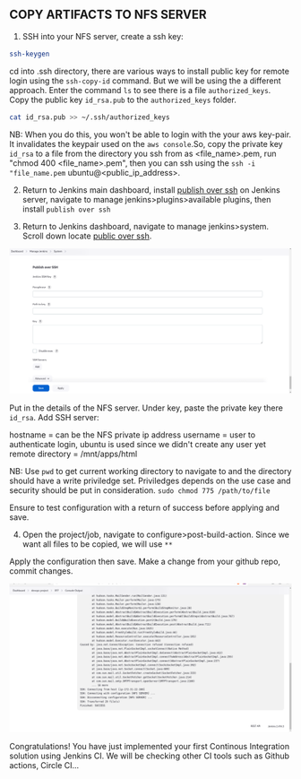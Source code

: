 ## COPY ARTIFACTS TO NFS SERVER
1. SSH into your NFS server, create a ssh key:

```sh
ssh-keygen 
```

cd into .ssh directory, there are various ways to install public key for remote login using the `ssh-copy-id` command. But we will be using the a different approach. Enter the command `ls` to see there is a file `authorized_keys`. Copy the public key `id_rsa.pub` to the `authorized_keys` folder.

```sh
cat id_rsa.pub >> ~/.ssh/authorized_keys
```

NB: When you do this, you won't be able to login with the your aws key-pair. It invalidates the keypair used on the `aws console`.So, copy the private key `id_rsa` to a file from the directory you ssh from as <file_name>.pem, run "chmod 400 <file_name>.pem", then you can ssh using the `ssh -i "file_name.pem` ubuntu@<public_ip_address>.


2. Return to Jenkins main dashboard, install [publish over ssh](https://plugins.jenkins.io/publish-over-ssh/) on Jenkins server, navigate to manage jenkins>plugins>available plugins, then install `publish over ssh`

3. Return to Jenkins dashboard, navigate to manage jenkins>system. Scroll down locate [public over ssh](https://www.serverkaka.com/2018/08/send-build-artifacts-over-ssh-jenkins.html).

![public over ssh](./assets/publish_over_ssh_1.png)

Put in the details of the NFS server. Under key, paste the private key there `id_rsa`. Add SSH server:

hostname = can be the NFS private ip address
username = user to authenticate login, ubuntu is used since we didn't create any user yet
remote directory = /mnt/apps/html

NB: Use `pwd` to get current working directory to navigate to and the directory should have a write priviledge set. Priviledges depends on the use case and security should be put in consideration. `sudo chmod 775 /path/to/file`

Ensure to test configuration with a return of success before applying and save.

4. Open the project/job, navigate to configure>post-build-action. Since we want all files to be copied, we will use `**`

Apply the configuration then save. Make a change from your github repo, commit changes.

![artifact-push-to-nfs](./assets/artifact_push_succss.png)

Congratulations!
You have just implemented your first Continous Integration solution using Jenkins CI. We will be checking other CI tools such as Github actions, Circle CI...